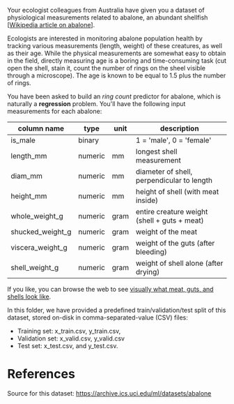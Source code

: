 Your ecologist colleagues from Australia have given you a dataset of physiological measurements related to abalone, an abundant shellfish [[Wikipedia article on abalone](https://simple.wikipedia.org/wiki/Abalone)].

Ecologists are interested in monitoring abalone population health by tracking various measurements (length, weight) of these creatures, as well as their age. While the physical measurements are somewhat easy to obtain in the field, directly measuring age is a boring and time-consuming task (cut open the shell, stain it, count the number of rings on the sheel visible through a microscope). The age is known to be equal to 1.5 plus the number of rings.

You have been asked to build an *ring count* predictor for abalone, which is naturally a **regression** problem. You'll have the following input measurements for each abalone:


| column name      | type    | unit | description |
| ---------------- | ------- | ---- | ----------- |
| is_male          | binary  |      | 1 = 'male', 0 = 'female'
| length_mm        | numeric | mm   | longest shell measurement
| diam_mm          | numeric | mm   | diameter of shell, perpendicular to length
| height_mm        | numeric | mm   | height of shell (with meat inside)
| whole_weight_g   | numeric | gram | entire creature weight (shell + guts + meat)
| shucked_weight_g | numeric | gram | weight of the meat
| viscera_weight_g | numeric | gram | weight of the guts (after bleeding)
| shell_weight_g   | numeric | gram | weight of shell alone (after drying)


If you like, you can browse the web to see [visually what meat, guts, and shells look like](
https://www.thespruceeats.com/how-to-clean-abalone-2216416).

In this folder, we have provided a predefined train/validation/test split of this dataset, stored on-disk in comma-separated-value (CSV) files:

* Training set: x_train.csv, y_train.csv,
* Validation set: x_valid.csv, y_valid.csv
* Test set: x_test.csv, and y_test.csv.


# References

Source for this dataset:
<https://archive.ics.uci.edu/ml/datasets/abalone>